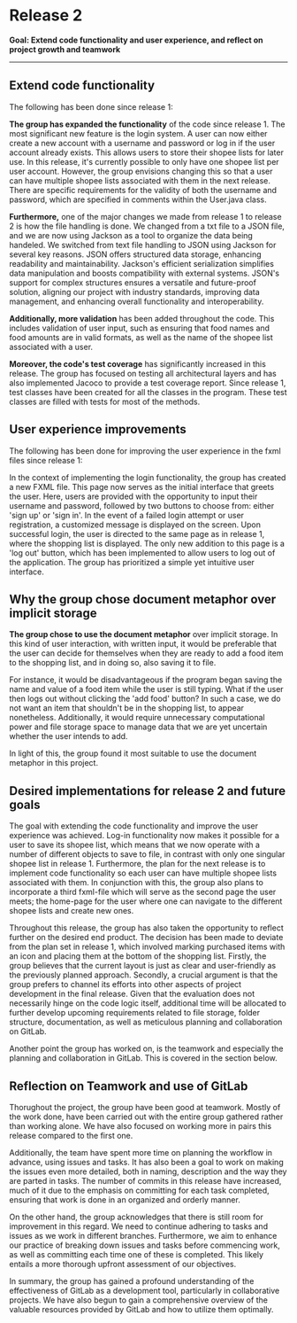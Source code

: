 # **Release 2**

**Goal: Extend code functionality and user experience, and reflect on project growth and teamwork**
_________
## **Extend code functionality**
The following has been done since release 1:

__The group has expanded the functionality__ of the code since release 1. The most significant new feature is the login system. A user can now either create a new account with a username and password or log in if the user account already exists. This allows users to store their shopee lists for later use. In this release, it's currently possible to only have one shopee list per user account. However, the group envisions changing this so that a user can have multiple shopee lists associated with them in the next release. There are specific requirements for the validity of both the username and password, which are specified in comments within the User.java class.

__Furthermore,__ one of the major changes we made from release 1 to release 2 is how the file handling is done. We changed from a txt file to a JSON file, and we are now using Jackson as a tool to organize the data being handeled.  We switched from text file handling to JSON using Jackson for several key reasons. JSON offers structured data storage, enhancing readability and maintainability. Jackson's efficient serialization simplifies data manipulation and boosts compatibility with external systems. JSON's support for complex structures ensures a versatile and future-proof solution, aligning our project with industry standards, improving data management, and enhancing overall functionality and interoperability.

__Additionally, more validation__ has been added throughout the code. This includes validation of user input, such as ensuring that food names and food amounts are in valid formats, as well as the name of the shopee list associated with a user.

__Moreover, the code's test coverage__ has significantly increased in this release. The group has focused on testing all architectural layers and has also implemented Jacoco to provide a test coverage report. Since release 1, test classes have been created for all the classes in the program. These test classes are filled with tests for most of the methods.

## **User experience improvements**
The following has been done for improving the user experience in the fxml files since release 1:

In the context of implementing the login functionality, the group has created a new FXML file. This page now serves as the initial interface that greets the user. Here, users are provided with the opportunity to input their username and password, followed by two buttons to choose from: either 'sign up' or 'sign in'. 
In the event of a failed login attempt or user registration, a customized message is displayed on the screen. Upon successful login, the user is directed to the same page as in release 1, where the shopping list is displayed. The only new addition to this page is a 'log out' button, which has been implemented to allow users to log out of the application. The group has prioritized a simple yet intuitive user interface. 

## **Why the group chose document metaphor over implicit storage**
__The group chose to use the document metaphor__ over implicit storage. In this kind of user interaction, with written input, it would be preferable that the user can decide for themselves when they are ready to add a food item to the shopping list, and in doing so, also saving it to file.

For instance, it would be disadvantageous if the program began saving the name and value of a food item while the user is still typing. What if the user then logs out without clicking the 'add food' button? In such a case, we do not want an item that shouldn't be in the shopping list, to appear nonetheless. Additionally, it would require unnecessary computational power and file storage space to manage data that we are yet uncertain whether the user intends to add.

In light of this, the group found it most suitable to use the document metaphor in this project.

## **Desired implementations for release 2 and future goals**
The goal with extending the code functionality and improve the user experience was achieved. Log-in functionality now makes it possible for a user to save its shopee list, which means that we now operate with a number of different objects to save to file, in contrast with only one singular shopee list in release 1. Furthermore, the plan for the next release is to implement code functionality so each user can have multiple shopee lists associated with them. In conjunction with this, the group also plans to incorporate a third fxml-file which will serve as the second page the user meets; the home-page for the user where one can navigate to the different shopee lists and create new ones.  

Throughout this release, the group has also taken the opportunity to reflect further on the desired end product. The decision has been made to deviate from the plan set in release 1, which involved marking purchased items with an icon and placing them at the bottom of the shopping list. 
Firstly, the group believes that the current layout is just as clear and user-friendly as the previously planned approach. Secondly, a crucial argument is that the group prefers to channel its efforts into other aspects of project development in the final release. Given that the evaluation does not necessarily hinge on the code logic itself, additional time will be allocated to further develop upcoming requirements related to file storage, folder structure, documentation, as well as meticulous planning and collaboration on GitLab.

Another point the group has worked on, is the teamwork and especially the planning and collaboration in GitLab. This is covered in the section below.

## **Reflection on Teamwork and use of GitLab**
Thorughout the project, the group have been good at teamwork. Mostly of the work done, have been carried out with the entire group gathered rather than working alone. We have also focused on working more in pairs this release compared to the first one. 

Additionally, the team have spent more time on planning the workflow in advance, using issues and tasks. It has also been a goal to work on making the issues even more detailed, both in naming, description and the way they are parted in tasks. The number of commits in this release have increased, much of it due to the emphasis on committing for each task completed, ensuring that work is done in an organized and orderly manner. 

On the other hand, the group acknowledges that there is still room for improvement in this regard. We need to continue adhering to tasks and issues as we work in different branches. Furthermore, we aim to enhance our practice of breaking down issues and tasks before commencing work, as well as committing each time one of these is completed. This likely entails a more thorough upfront assessment of our objectives. 

In summary, the group has gained a profound understanding of the effectiveness of GitLab as a development tool, particularly in collaborative projects. We have also begun to gain a comprehensive overview of the valuable resources provided by GitLab and how to utilize them optimally.
